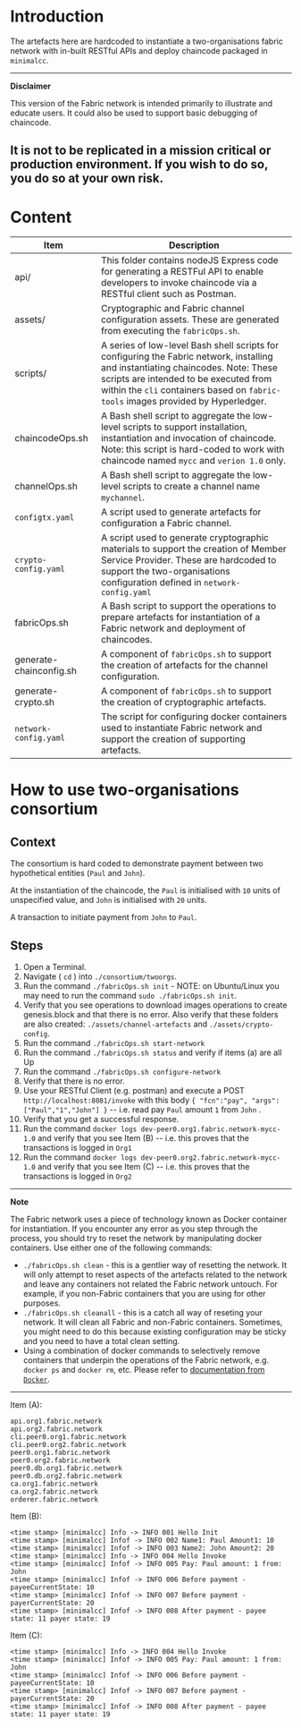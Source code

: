 # Introduction

The artefacts here are hardcoded to instantiate a two-organisations fabric network with in-built RESTful APIs and deploy chaincode packaged in `minimalcc`.

---
**Disclaimer**

This version of the Fabric network is intended primarily to illustrate and educate users. It could also be used to support basic debugging of chaincode.

It is **not** to be replicated in a mission critical or production environment. If you wish to do so, you do so at your own risk.
---

# Content

| Item | Description |
| --- | --- |
| api/ | This folder contains nodeJS Express code for generating a RESTFul API to enable developers to invoke chaincode via a RESTful client such as Postman. |
| assets/ | Cryptographic and Fabric channel configuration assets. These are generated from executing the `fabricOps.sh`. |
| scripts/ | A series of low-level Bash shell scripts for configuring the Fabric network, installing and instantiating chaincodes. Note: These scripts are intended to be executed from within the `cli` containers based on `fabric-tools` images provided by Hyperledger. |
| chaincodeOps.sh | A Bash shell script to aggregate the low-level scripts to support installation, instantiation and invocation of chaincode. Note: this script is hard-coded to work with chaincode named `mycc` and `verion 1.0` only. |
| channelOps.sh | A Bash shell script to aggregate the low-level scripts to create a channel name `mychannel`. |
| `configtx.yaml` | A script used to generate artefacts for configuration a Fabric channel. |
| `crypto-config.yaml` | A script used to generate cryptographic materials to support the creation of Member Service Provider. These are hardcoded to support the two-organisations configuration defined in `network-config.yaml` |
| fabricOps.sh | A Bash script to support the operations to prepare artefacts for instantiation of a Fabric network and deployment of chaincodes. |
| generate-chainconfig.sh | A component of `fabricOps.sh` to support the creation of artefacts for the channel configuration. |
| generate-crypto.sh | A component of `fabricOps.sh` to support the creation of cryptographic artefacts. |
| `network-config.yaml` | The script for configuring docker containers used to instantiate Fabric network and support the creation of supporting artefacts. |

# How to use two-organisations consortium

## Context
The consortium is hard coded to demonstrate payment between two hypothetical entities (`Paul` and `John`). 

At the instantiation of the chaincode, the `Paul` is initialised with `10` units of unspecified value, and `John` is initialised with `20` units.

A transaction to initiate payment from `John` to `Paul`.

## Steps

1. Open a Terminal.
2. Navigate ( `cd` ) into `./consortium/twoorgs`.
3. Run the command `./fabricOps.sh init` - NOTE: on Ubuntu/Linux you may need to run the command `sudo ./fabricOps.sh init`.
4. Verify that you see operations to download images operations to create genesis.block and that there is no error. Also verify that these folders are also created: `./assets/channel-artefacts` and `./assets/crypto-config`.
5. Run the command `./fabricOps.sh start-network`
6. Run the command `./fabricOps.sh status` and verify if items (a) are all Up
7. Run the command `./fabricOps.sh configure-network`
8. Verify that there is no error.
9. Use your RESTful Client (e.g. postman) and execute a POST `http://localhost:8081/invoke` with this body `{ "fcn":"pay", "args":["Paul","1","John"] }` -- i.e. read pay `Paul` amount `1` from `John` .
10. Verify that you get a successful response.
11. Run the command `docker logs dev-peer0.org1.fabric.network-mycc-1.0` and verify that you see Item (B) -- i.e. this proves that the transactions is logged in `Org1`
12. Run the command `docker logs dev-peer0.org2.fabric.network-mycc-1.0` and verify that you see Item (C) -- i.e. this proves that the transactions is logged in `Org2`

---
**Note**

The Fabric network uses a piece of technology known as Docker container for instantiation. If you encounter any error as you step through the process, you should try to reset the network by manipulating docker containers. Use either one of the following commands:

* `./fabricOps.sh clean` - this is a gentlier way of resetting the network. It will only attempt to reset aspects of the artefacts related to the network and leave any containers not related the Fabric network untouch. For example, if you non-Fabric containers that you are using for other purposes.
* `./fabricOps.sh cleanall` - this is a catch all way of reseting your network. It will clean all Fabric and non-Fabric containers. Sometimes, you might need to do this because existing configuration may be sticky and you need to have a total clean setting.
* Using a combination of docker commands to selectively remove containers that underpin the operations of the Fabric network, e.g. `docker ps` and `docker rm`, etc. Please refer to [documentation from `Docker`](https://docs.docker.com/engine/reference/commandline/docker/#child-commands).
---

Item (A):
```
api.org1.fabric.network
api.org2.fabric.network
cli.peer0.org1.fabric.network
cli.peer0.org2.fabric.network
peer0.org1.fabric.network
peer0.org2.fabric.network
peer0.db.org1.fabric.network
peer0.db.org2.fabric.network
ca.org1.fabric.network
ca.org2.fabric.network
orderer.fabric.network
```

Item (B):
```
<time stamp> [minimalcc] Info -> INFO 001 Hello Init
<time stamp> [minimalcc] Infof -> INFO 002 Name1: Paul Amount1: 10
<time stamp> [minimalcc] Infof -> INFO 003 Name2: John Amount2: 20
<time stamp> [minimalcc] Info -> INFO 004 Hello Invoke
<time stamp> [minimalcc] Infof -> INFO 005 Pay: Paul amount: 1 from: John
<time stamp> [minimalcc] Infof -> INFO 006 Before payment - payeeCurrentState: 10
<time stamp> [minimalcc] Infof -> INFO 007 Before payment - payerCurrentState: 20
<time stamp> [minimalcc] Infof -> INFO 008 After payment - payee state: 11 payer state: 19
```

Item (C):
```
<time stamp> [minimalcc] Info -> INFO 004 Hello Invoke
<time stamp> [minimalcc] Infof -> INFO 005 Pay: Paul amount: 1 from: John
<time stamp> [minimalcc] Infof -> INFO 006 Before payment - payeeCurrentState: 10
<time stamp> [minimalcc] Infof -> INFO 007 Before payment - payerCurrentState: 20
<time stamp> [minimalcc] Infof -> INFO 008 After payment - payee state: 11 payer state: 19
```
